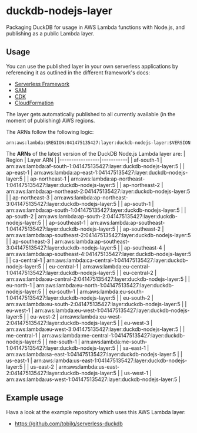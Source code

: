 # duckdb-nodejs-layer
Packaging DuckDB for usage in AWS Lambda functions with Node.js, and publishing as a public Lambda layer.

## Usage
You can use the published layer in your own serverless applications by referencing it as outlined in the different framework's docs:

* [Serverless Framework](https://www.serverless.com/framework/docs/providers/aws/guide/serverless.yml/#functions)
* [SAM](https://aws.amazon.com/blogs/compute/working-with-aws-lambda-and-lambda-layers-in-aws-sam/)
* [CDK](https://docs.aws.amazon.com/cdk/api/v1/docs/aws-lambda-readme.html#layers)
* [CloudFormation](https://docs.aws.amazon.com/AWSCloudFormation/latest/UserGuide/aws-resource-lambda-function.html#cfn-lambda-function-layers)

The layer gets automatically published to all currently available (in the moment of publishing) AWS regions.

The ARNs follow the following logic:
```text
arn:aws:lambda:$REGION:041475135427:layer:duckdb-nodejs-layer:$VERSION
```

The **ARNs** of the latest version of the DuckDB Node.js Lambda layer are:
| Region          | Layer ARN |
|-----------------|-----------|
| af-south-1 | arn:aws:lambda:af-south-1:041475135427:layer:duckdb-nodejs-layer:5 |
| ap-east-1 | arn:aws:lambda:ap-east-1:041475135427:layer:duckdb-nodejs-layer:5 |
| ap-northeast-1 | arn:aws:lambda:ap-northeast-1:041475135427:layer:duckdb-nodejs-layer:5 |
| ap-northeast-2 | arn:aws:lambda:ap-northeast-2:041475135427:layer:duckdb-nodejs-layer:5 |
| ap-northeast-3 | arn:aws:lambda:ap-northeast-3:041475135427:layer:duckdb-nodejs-layer:5 |
| ap-south-1 | arn:aws:lambda:ap-south-1:041475135427:layer:duckdb-nodejs-layer:5 |
| ap-south-2 | arn:aws:lambda:ap-south-2:041475135427:layer:duckdb-nodejs-layer:5 |
| ap-southeast-1 | arn:aws:lambda:ap-southeast-1:041475135427:layer:duckdb-nodejs-layer:5 |
| ap-southeast-2 | arn:aws:lambda:ap-southeast-2:041475135427:layer:duckdb-nodejs-layer:5 |
| ap-southeast-3 | arn:aws:lambda:ap-southeast-3:041475135427:layer:duckdb-nodejs-layer:5 |
| ap-southeast-4 | arn:aws:lambda:ap-southeast-4:041475135427:layer:duckdb-nodejs-layer:5 |
| ca-central-1 | arn:aws:lambda:ca-central-1:041475135427:layer:duckdb-nodejs-layer:5 |
| eu-central-1 | arn:aws:lambda:eu-central-1:041475135427:layer:duckdb-nodejs-layer:5 |
| eu-central-2 | arn:aws:lambda:eu-central-2:041475135427:layer:duckdb-nodejs-layer:5 |
| eu-north-1 | arn:aws:lambda:eu-north-1:041475135427:layer:duckdb-nodejs-layer:5 |
| eu-south-1 | arn:aws:lambda:eu-south-1:041475135427:layer:duckdb-nodejs-layer:5 |
| eu-south-2 | arn:aws:lambda:eu-south-2:041475135427:layer:duckdb-nodejs-layer:5 |
| eu-west-1 | arn:aws:lambda:eu-west-1:041475135427:layer:duckdb-nodejs-layer:5 |
| eu-west-2 | arn:aws:lambda:eu-west-2:041475135427:layer:duckdb-nodejs-layer:5 |
| eu-west-3 | arn:aws:lambda:eu-west-3:041475135427:layer:duckdb-nodejs-layer:5 |
| me-central-1 | arn:aws:lambda:me-central-1:041475135427:layer:duckdb-nodejs-layer:5 |
| me-south-1 | arn:aws:lambda:me-south-1:041475135427:layer:duckdb-nodejs-layer:5 |
| sa-east-1 | arn:aws:lambda:sa-east-1:041475135427:layer:duckdb-nodejs-layer:5 |
| us-east-1 | arn:aws:lambda:us-east-1:041475135427:layer:duckdb-nodejs-layer:5 |
| us-east-2 | arn:aws:lambda:us-east-2:041475135427:layer:duckdb-nodejs-layer:5 |
| us-west-1 | arn:aws:lambda:us-west-1:041475135427:layer:duckdb-nodejs-layer:5 |

## Example usage
Hava a look at the example repository which uses this AWS Lambda layer:

* https://github.com/tobilg/serverless-duckdb
